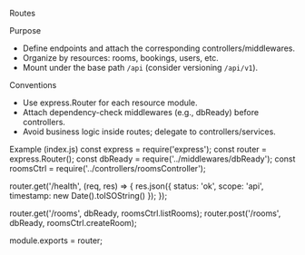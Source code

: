 Routes

Purpose
- Define endpoints and attach the corresponding controllers/middlewares.
- Organize by resources: rooms, bookings, users, etc.
- Mount under the base path `/api` (consider versioning `/api/v1`).

Conventions
- Use express.Router for each resource module.
- Attach dependency-check middlewares (e.g., dbReady) before controllers.
- Avoid business logic inside routes; delegate to controllers/services.

Example (index.js)
const express = require('express');
const router = express.Router();
const dbReady = require('../middlewares/dbReady');
const roomsCtrl = require('../controllers/roomsController');

router.get('/health', (req, res) => {
  res.json({ status: 'ok', scope: 'api', timestamp: new Date().toISOString() });
});

router.get('/rooms', dbReady, roomsCtrl.listRooms);
router.post('/rooms', dbReady, roomsCtrl.createRoom);

module.exports = router;